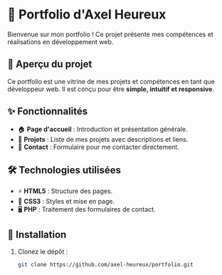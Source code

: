 # 🚀 Portfolio d'Axel Heureux  

Bienvenue sur mon portfolio ! Ce projet présente mes compétences et réalisations en développement web.  

## 🌟 Aperçu du projet  

Ce portfolio est une vitrine de mes projets et compétences en tant que développeur web. Il est conçu pour être **simple, intuitif et responsive**.  

## ✨ Fonctionnalités  

- 🏠 **Page d'accueil** : Introduction et présentation générale.  
- 📂 **Projets** : Liste de mes projets avec descriptions et liens.  
- 📩 **Contact** : Formulaire pour me contacter directement.  

## 🛠️ Technologies utilisées  

- ⚡ **HTML5** : Structure des pages.  
- 🎨 **CSS3** : Styles et mise en page.  
- 🖥️ **PHP** : Traitement des formulaires de contact.  

## 🚀 Installation  

1. Clonez le dépôt :  

   ```bash
   git clone https://github.com/axel-heureux/portfolio.git

